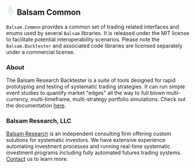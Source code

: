﻿## [![](https://raw.githubusercontent.com/BalsamResearch/.github/main//images/BalsamLogo_24x24.png)](https://www.balsamresearch.com) Balsam Common

`Balsam.Common` provides a common set of trading related interfaces and enums used by several `Balsam` libraries. It is released under the MIT license to facilitate potential interoperability scenarios. Please note the `Balsam.Backtester` and associated code libraries are licensed separately under a commercial license.

### About
The Balsam Research Backtester is a suite of tools designed for rapid prototyping and testing of systematic trading strategies. It can run simple event studies to quantify market "edges" all the way to full blown multi-currency, multi-timeframe, multi-strategy portfolio simulations. Check out the documentation [here](https://backtester.balsamresearch.com/docs/Introduction).

### Balsam Research, LLC

[Balsam Research](https://www.balsamresearch.com) is an independent consulting firm offering custom solutions for systematic investors. We have extensive experience automating investment processes and running real-time systematic investment programs including fully automated futures trading systems. [Contact](mailto:info@balsamresearch.com) us to learn more.
